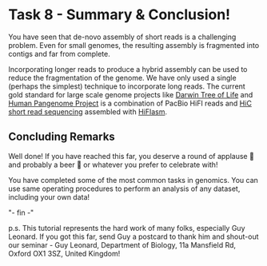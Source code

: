 # Task 8 - Summary & Conclusion!

You have seen that de-novo assembly of short reads is a challenging problem. Even for small genomes, the resulting assembly is fragmented into contigs and far from complete.

Incorporating longer reads to produce a hybrid assembly can be used to reduce the fragmentation of the genome. We have only used a single (perhaps the simplest) technique to incorporate long reads. The current gold standard for large scale genome projects like [Darwin Tree of Life](https://www.darwintreeoflife.org/) and [Human Pangenome Project](https://humanpangenome.org/) is a combination of PacBio HiFI reads and [HiC short read sequencing](https://arimagenomics.com/wp-content/files/eBook-Hi-C-for-Genome-Assembly.pdf) assembled with [HiFIasm](https://github.com/chhylp123/hifiasm).

## Concluding Remarks

Well done! If you have reached this far, you deserve a round of applause :clap: and probably a beer :beer: or whatever you prefer to celebrate with!

You have completed some of the most common tasks in genomics. You can use same operating procedures to perform an analysis of any dataset, including your own data!

"- fin -"

p.s. This tutorial represents the hard work of many folks, especially Guy Leonard. If you got this far, send Guy a postcard to thank him and shout-out our seminar - Guy Leonard, Department of Biology, 11a Mansfield Rd, Oxford OX1 3SZ, United Kingdom!
